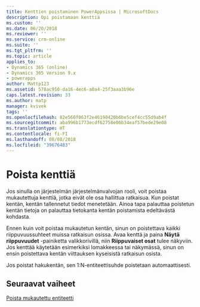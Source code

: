 ```yaml
---
title: Kenttien poistaminen PowerAppsissa | MicrosoftDocs
description: Opi poistamaan kenttiä
ms.custom: ''
ms.date: 06/20/2018
ms.reviewer: ''
ms.service: crm-online
ms.suite: ''
ms.tgt_pltfrm: ''
ms.topic: article
applies_to:
- Dynamics 365 (online)
- Dynamics 365 Version 9.x
- powerapps
author: Mattp123
ms.assetid: 578ac950-da16-4ec6-a0a4-25f3aaa3b96e
caps.latest.revision: 33
ms.author: matp
manager: kvivek
tags: ''
ms.openlocfilehash: 82e560f063f2e46190420b6be5cef4cc55d9ab4f
ms.sourcegitcommit: aba996b1773ecdf62758e06b34eaf57bede29e08
ms.translationtype: HT
ms.contentlocale: fi-FI
ms.lasthandoff: 08/08/2018
ms.locfileid: "39676483"
---
```

# <a name="delete-fields"></a>Poista kenttiä

<a name="BKMK_DeletingFields"></a>   
 
 Jos sinulla on järjestelmän järjestelmänvalvojan rooli, voit poistaa mukautettuja kenttiä, jotka eivät ole osa hallittua ratkaisua. Kun poistat kentän, kentän tallennetut tiedot menetetään. Ainoa tapa palauttaa poistetun kentän tietoja on palauttaa tietokanta kentän poistamista edeltävästä kohdasta.  
  
 Ennen kuin voit poistaa mukautetun kentän, sinun on poistettava kaikki riippuvuussuhteet muissa ratkaisun osissa. Avaa kenttä ja paina **Näytä riippuvuudet** -painiketta valikkorivillä, niin **Riippuvaiset osat** tulee näkyviin. Jos kenttää käytetään esimerkiksi lomakkeessa tai näkymässä, sinun on ensin poistettava kentän viittauksen kyseisistä ratkaisun osista.  
  
 Jos poistat hakukentän, sen 1:N-entiteettisuhde poistetaan automaattisesti.  

 ## <a name="next-steps"></a>Seuraavat vaiheet

 [Poista mukautettu entiteetti](data-platform-delete-entity.md)
